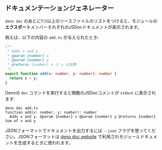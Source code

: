 <!-- ## Documentation Generator -->
## ドキュメンテーションジェネレーター

<!--
`deno doc` followed by a list of one or more source files will print the JSDoc
documentation for each of the module's **exported** members.
-->
`deno doc` のあとに1つ以上のソースファイルのリストをつけると、モジュールの**エクスポート**メンバーそれぞれのJSDocドキュメントが表示されます。

<!-- For example, given a file `add.ts` with the contents: -->
例えば、以下の内容の `add.ts` が与えられたとき:

<!--
```ts
/**
 * Adds x and y.
 * @param {number} x
 * @param {number} y
 * @returns {number} Sum of x and y
 */
export function add(x: number, y: number): number {
  return x + y;
}
```
-->
```ts
/**
 * Adds x and y.
 * @param {number} x
 * @param {number} y
 * @returns {number} x と y の加算
 */
export function add(x: number, y: number): number {
  return x + y;
}
```

<!-- Running the Deno `doc` command, prints the function's JSDoc comment to `stdout`: -->
Denoの `doc` コマンドを実行すると関数のJSDocコメントが `stdout` に表示されます:

```shell
deno doc add.ts
function add(x: number, y: number): number
  Adds x and y. @param {number} x @param {number} y @returns {number} Sum of x and y
```

<!--
Use the `--json` flag to output the documentation in JSON format. This JSON
format is consumed by the
[deno doc website](https://github.com/denoland/doc_website) and is used to
generate module documentation.
-->
JSONフォーマットでドキュメントを出力するには `--json` フラグを使ってください。JSONフォーマットは [deno doc website](https://github.com/denoland/doc_website) で利用されモジュールドキュメントを生成するときに使われます。
